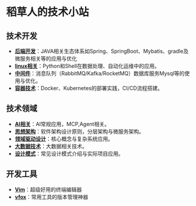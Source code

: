 <!--
 * @Author: niu niuwancheng@gamil.com
 * @Date: 2024-10-31 22:40:51
 * @LastEditors: niu niuwancheng@gamil.com
 * @LastEditTime: 2024-10-31 23:05:19
 * @FilePath: /blog_temp/index.md
 * @Description: 这是默认设置,请设置`customMade`, 打开koroFileHeader查看配置 进行设置: https://github.com/OBKoro1/koro1FileHeader/wiki/%E9%85%8D%E7%BD%AE
-->
# 稻草人的技术小站

## 技术开发

- **[后端开发](docs/devlanguage/java/jvm/jvm.md)**：JAVA相关生态体系如Spring、SpringBoot、Mybatis、gradle及微服务相关等的应用与优化
- **[linux相关](docs/linux/commond.md)**：Python和Shell在数据处理、自动化运维中的应用。
- **[中间件](docs/tools/mq/index.md)**：消息队列（RabbitMQ/Kafka/RocketMQ）数据库服务Mysql等的使用与优化。
- **[容器技术](docs/container/index.md)**：Docker、Kubernetes的部署实践，CI/CD流程搭建。

## 技术领域

- **[AI相关](docs/ai/index.md)**：AI常规应用，MCP,Agent相关。
- **[思想架构](docs/design/architecture/index.md)**：软件架构设计原则，分层架构与微服务架构。
- **[领域驱动设计](/docs/design/architecture/DDD/index.md)**：核心概念与复杂系统应用。
- **[大数据技术](docs/database/bigdata/index.md)**：大数据相关技术。
- **[设计模式](docsdesign/design-pattern/index.md)**：常见设计模式介绍与实际项目应用。

## 开发工具

- **[Vim](docs/tools/vim/index.md)**：超级好用的终端编辑器
- **[vfox](docs/tools/vfox/index.md)**：常用工具的版本管理神器
